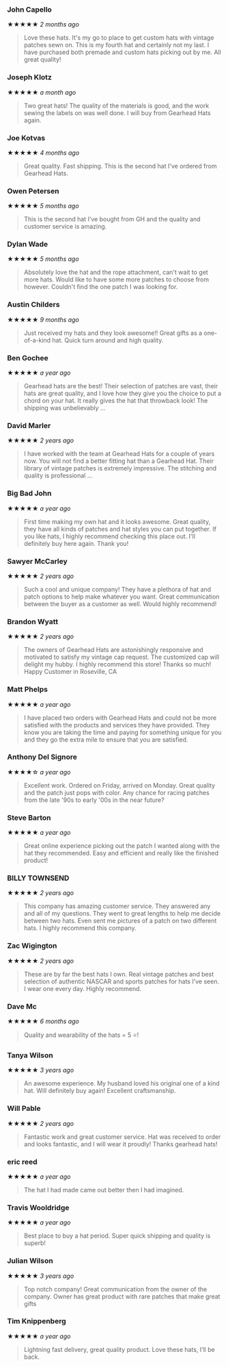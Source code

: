 ### John Capello
★★★★★
*2 months ago*

> Love these hats. It's my go to place to get custom hats with vintage patches sewn on. This is my fourth hat and certainly not my last. I have purchased both premade and custom hats picking out by me. All great quality!

### Joseph Klotz
★★★★★
*a month ago*

> Two great hats! The quality of the materials is good, and the work sewing the labels on was well done. I will buy from Gearhead Hats again.

### Joe Kotvas
★★★★★
*4 months ago*

> Great quality. Fast shipping. This is the second hat I've ordered from Gearhead Hats.

### Owen Petersen
★★★★★
*5 months ago*

> This is the second hat I’ve bought from GH and the quality and customer service is amazing.

### Dylan Wade
★★★★★
*5 months ago*

> Absolutely love the hat and the rope attachment, can't wait to get more hats. Would like to have some more patches to choose from however. Couldn't find the one patch I was looking for.

### Austin Childers
★★★★★
*9 months ago*

> Just received my hats and they look awesome!! Great gifts as a one-of-a-kind hat. Quick turn around and high quality.

### Ben Gochee
★★★★★
*a year ago*

> Gearhead hats are the best! Their selection of patches are vast, their hats are great quality, and I love how they give you the choice to put a chord on your hat. It really gives the hat that throwback look! The shipping was unbelievably ...

### David Marler
★★★★★
*2 years ago*

> I have worked with the team at Gearhead Hats for a couple of years now. You will not find a better fitting hat than a Gearhead Hat. Their library of vintage patches is extremely impressive. The stitching and quality is professional ...

### Big Bad John
★★★★★
*a year ago*

> First time making my own hat and it looks awesome. Great quality, they have all kinds of patches and hat styles you can put together. If you like hats, I highly recommend checking this place out. I'll definitely buy here again. Thank you!

### Sawyer McCarley
★★★★★
*2 years ago*

> Such a cool and unique company! They have a plethora of hat and patch options to help make whatever you want. Great communication between the buyer as a customer as well. Would highly recommend!

### Brandon Wyatt
★★★★★
*2 years ago*

> The owners of Gearhead Hats are astonishingly responsive and motivated to satisfy my vintage cap request. The customized cap will delight my hubby. I highly recommend this store! Thanks so much! Happy Customer in Roseville, CA

### Matt Phelps
★★★★★
*a year ago*

> I have placed two orders with Gearhead Hats and could not be more satisfied with the products and services they have provided. They know you are taking the time and paying for something unique for you and they go the extra mile to ensure that you are satisfied.

### Anthony Del Signore
★★★★☆
*a year ago*

> Excellent work. Ordered on Friday, arrived on Monday. Great quality and the patch just pops with color. Any chance for racing patches from the late '90s to early '00s in the near future?

### Steve Barton
★★★★★
*a year ago*

> Great online experience picking out the patch I wanted along with the hat they recommended. Easy and efficient and really like the finished product!

### BILLY TOWNSEND
★★★★★
*2 years ago*

> This company has amazing customer service. They answered any and all of my questions. They went to great lengths to help me decide between two hats. Even sent me pictures of a patch on two different hats. I highly recommend this company.

### Zac Wigington
★★★★★
*2 years ago*

> These are by far the best hats I own. Real vintage patches and best selection of authentic NASCAR and sports patches for hats I’ve seen. I wear one every day. Highly recommend.

### Dave Mc
★★★★★
*6 months ago*

> Quality and wearability of the hats = 5 ⭐️!

### Tanya Wilson
★★★★★
*3 years ago*

> An awesome experience. My husband loved his original one of a kind hat. Will definitely buy again! Excellent craftsmanship.

### Will Pable
★★★★★
*2 years ago*

> Fantastic work and great customer service. Hat was received to order and looks fantastic, and I will wear it proudly! Thanks gearhead hats!

### eric reed
★★★★★
*a year ago*

> The hat I had made came out better then I had imagined.

### Travis Wooldridge
★★★★★
*a year ago*

> Best place to buy a hat period. Super quick shipping and quality is superb!

### Julian Wilson
★★★★★
*3 years ago*

> Top notch company! Great communication from the owner of the company. Owner has great product with rare patches that make great gifts

### Tim Knippenberg
★★★★★
*a year ago*

> Lightning fast delivery, great quality product. Love these hats, I’ll be back.